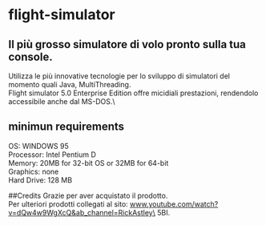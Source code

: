 # flight-simulator

## Il più grosso simulatore di volo pronto sulla tua console.
Utilizza le più innovative tecnologie per lo sviluppo di simulatori del momento quali Java, MultiThreading.\
Flight simulator 5.0 Enterprise Edition offre micidiali prestazioni, rendendolo accessibile anche dal MS-DOS.\

## minimun requirements
OS: WINDOWS 95\
Processor: Intel Pentium D\
Memory: 20MB for 32-bit OS or 32MB for 64-bit\
Graphics: none\
Hard Drive: 128 MB

##Credits
Grazie per aver acquistato il prodotto.\
Per ulteriori prodotti collegati al sito: www.youtube.com/watch?v=dQw4w9WgXcQ&ab_channel=RickAstley\
5BI.
